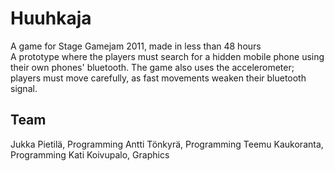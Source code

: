 Huuhkaja
========

A game for Stage Gamejam 2011, made in less than 48 hours     
A prototype where the players must search for a hidden mobile phone using their own phones' bluetooth. The game also
uses the accelerometer; players must move carefully, as fast movements weaken their bluetooth signal.

Team
-------
Jukka Pietilä, Programming
Antti Tönkyrä, Programming
Teemu Kaukoranta, Programming
Kati Koivupalo, Graphics
